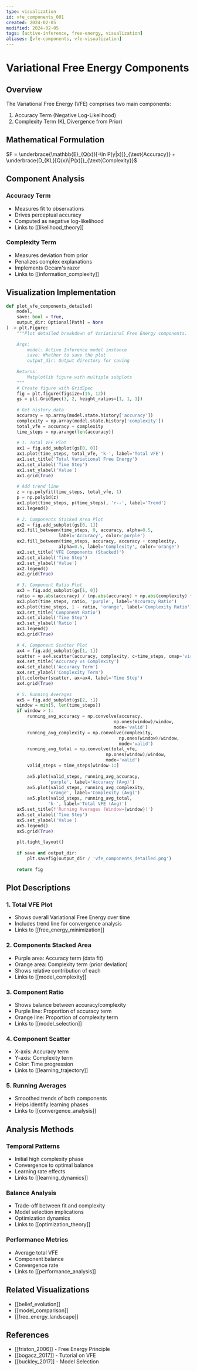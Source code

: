 ```yaml
---
type: visualization
id: vfe_components_001
created: 2024-02-05
modified: 2024-02-05
tags: [active-inference, free-energy, visualization]
aliases: [vfe-components, vfe-visualization]
---
```


# Variational Free Energy Components

## Overview

The Variational Free Energy (VFE) comprises two main components:
1. Accuracy Term (Negative Log-Likelihood)
2. Complexity Term (KL Divergence from Prior)

## Mathematical Formulation

$F = \underbrace{\mathbb{E}_{Q(x)}[-\ln P(y|x)]}_{\text{Accuracy}} + \underbrace{D_{KL}[Q(x)\|P(x)]}_{\text{Complexity}}$

## Component Analysis

### Accuracy Term
- Measures fit to observations
- Drives perceptual accuracy
- Computed as negative log-likelihood
- Links to [[likelihood_theory]]

### Complexity Term
- Measures deviation from prior
- Penalizes complex explanations
- Implements Occam's razor
- Links to [[information_complexity]]

## Visualization Implementation

```python
def plot_vfe_components_detailed(
    model,
    save: bool = True,
    output_dir: Optional[Path] = None
) -> plt.Figure:
    """Plot detailed breakdown of Variational Free Energy components.
    
    Args:
        model: Active Inference model instance
        save: Whether to save the plot
        output_dir: Output directory for saving
        
    Returns:
        Matplotlib figure with multiple subplots
    """
    # Create figure with GridSpec
    fig = plt.figure(figsize=(15, 12))
    gs = plt.GridSpec(3, 2, height_ratios=[1, 1, 1])
    
    # Get history data
    accuracy = np.array(model.state.history['accuracy'])
    complexity = np.array(model.state.history['complexity'])
    total_vfe = accuracy + complexity
    time_steps = np.arange(len(accuracy))
    
    # 1. Total VFE Plot
    ax1 = fig.add_subplot(gs[0, 0])
    ax1.plot(time_steps, total_vfe, 'k-', label='Total VFE')
    ax1.set_title('Total Variational Free Energy')
    ax1.set_xlabel('Time Step')
    ax1.set_ylabel('Value')
    ax1.grid(True)
    
    # Add trend line
    z = np.polyfit(time_steps, total_vfe, 1)
    p = np.poly1d(z)
    ax1.plot(time_steps, p(time_steps), 'r--', label='Trend')
    ax1.legend()
    
    # 2. Components Stacked Area Plot
    ax2 = fig.add_subplot(gs[0, 1])
    ax2.fill_between(time_steps, 0, accuracy, alpha=0.5,
                    label='Accuracy', color='purple')
    ax2.fill_between(time_steps, accuracy, accuracy + complexity,
                    alpha=0.5, label='Complexity', color='orange')
    ax2.set_title('VFE Components (Stacked)')
    ax2.set_xlabel('Time Step')
    ax2.set_ylabel('Value')
    ax2.legend()
    ax2.grid(True)
    
    # 3. Component Ratio Plot
    ax3 = fig.add_subplot(gs[1, 0])
    ratio = np.abs(accuracy) / (np.abs(accuracy) + np.abs(complexity) + 1e-10)
    ax3.plot(time_steps, ratio, 'purple', label='Accuracy Ratio')
    ax3.plot(time_steps, 1 - ratio, 'orange', label='Complexity Ratio')
    ax3.set_title('Component Ratio')
    ax3.set_xlabel('Time Step')
    ax3.set_ylabel('Ratio')
    ax3.legend()
    ax3.grid(True)
    
    # 4. Component Scatter Plot
    ax4 = fig.add_subplot(gs[1, 1])
    scatter = ax4.scatter(accuracy, complexity, c=time_steps, cmap='viridis')
    ax4.set_title('Accuracy vs Complexity')
    ax4.set_xlabel('Accuracy Term')
    ax4.set_ylabel('Complexity Term')
    plt.colorbar(scatter, ax=ax4, label='Time Step')
    ax4.grid(True)
    
    # 5. Running Averages
    ax5 = fig.add_subplot(gs[2, :])
    window = min(5, len(time_steps))
    if window > 1:
        running_avg_accuracy = np.convolve(accuracy,
                                         np.ones(window)/window,
                                         mode='valid')
        running_avg_complexity = np.convolve(complexity,
                                           np.ones(window)/window,
                                           mode='valid')
        running_avg_total = np.convolve(total_vfe,
                                      np.ones(window)/window,
                                      mode='valid')
        valid_steps = time_steps[window-1:]
        
        ax5.plot(valid_steps, running_avg_accuracy,
                'purple', label='Accuracy (Avg)')
        ax5.plot(valid_steps, running_avg_complexity,
                'orange', label='Complexity (Avg)')
        ax5.plot(valid_steps, running_avg_total,
                'k-', label='Total VFE (Avg)')
    ax5.set_title(f'Running Averages (Window={window})')
    ax5.set_xlabel('Time Step')
    ax5.set_ylabel('Value')
    ax5.legend()
    ax5.grid(True)
    
    plt.tight_layout()
    
    if save and output_dir:
        plt.savefig(output_dir / 'vfe_components_detailed.png')
    
    return fig
```

## Plot Descriptions

### 1. Total VFE Plot
- Shows overall Variational Free Energy over time
- Includes trend line for convergence analysis
- Links to [[free_energy_minimization]]

### 2. Components Stacked Area
- Purple area: Accuracy term (data fit)
- Orange area: Complexity term (prior deviation)
- Shows relative contribution of each
- Links to [[model_complexity]]

### 3. Component Ratio
- Shows balance between accuracy/complexity
- Purple line: Proportion of accuracy term
- Orange line: Proportion of complexity term
- Links to [[model_selection]]

### 4. Component Scatter
- X-axis: Accuracy term
- Y-axis: Complexity term
- Color: Time progression
- Links to [[learning_trajectory]]

### 5. Running Averages
- Smoothed trends of both components
- Helps identify learning phases
- Links to [[convergence_analysis]]

## Analysis Methods

### Temporal Patterns
- Initial high complexity phase
- Convergence to optimal balance
- Learning rate effects
- Links to [[learning_dynamics]]

### Balance Analysis
- Trade-off between fit and complexity
- Model selection implications
- Optimization dynamics
- Links to [[optimization_theory]]

### Performance Metrics
- Average total VFE
- Component balance
- Convergence rate
- Links to [[performance_analysis]]

## Related Visualizations
- [[belief_evolution]]
- [[model_comparison]]
- [[free_energy_landscape]]

## References
- [[friston_2006]] - Free Energy Principle
- [[bogacz_2017]] - Tutorial on VFE
- [[buckley_2017]] - Model Selection 